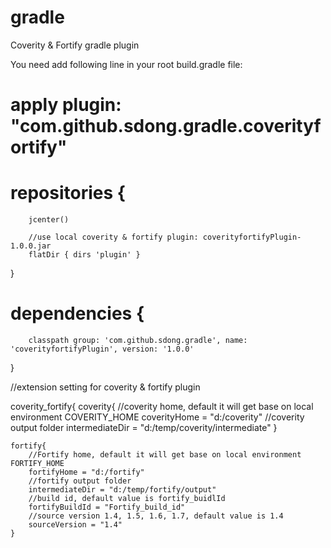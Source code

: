 # gradle
Coverity &amp; Fortify gradle plugin

<p>You need add following line in your root build.gradle file:</p>


#  apply plugin: "com.github.sdong.gradle.coverityfortify"

#  repositories {
 		jcenter()
 	
		//use local coverity & fortify plugin: coverityfortifyPlugin-1.0.0.jar
		flatDir { dirs 'plugin' }	 
  }
  
#  dependencies {
		classpath group: 'com.github.sdong.gradle', name: 'coverityfortifyPlugin', version: '1.0.0' 
  }

  //extension setting for coverity & fortify plugin	  
  
  coverity_fortify{
	coverity{ 
		//coverity home, default it will get base on local environment COVERITY_HOME
		coverityHome = "d:/coverity"
		//coverity output folder
		intermediateDir = "d:/temp/coverity/intermediate"
	}
	
	fortify{
		//Fortify home, default it will get base on local environment FORTIFY_HOME
		fortifyHome = "d:/fortify"
		//fortify output folder
		intermediateDir = "d:/temp/fortify/output"
		//build id, default value is fortify_buidlId
		fortifyBuildId = "Fortify_build_id"
		//source version 1.4, 1.5, 1.6, 1.7, default value is 1.4
		sourceVersion = "1.4"
	}

	
